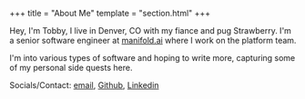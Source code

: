 +++
title = "About Me"
template = "section.html"
+++

Hey, I'm Tobby, I live in Denver, CO with my fiance and pug Strawberry. I'm a senior software engineer at [manifold.ai](https://www.manifold.ai/) where I work on the platform team.

I'm into various types of software and hoping to write more, capturing some of my personal side quests here.

Socials/Contact: [email](tobbylie@gmail.com), [Github](https://github.com/tobby-lie), [Linkedin](https://www.linkedin.com/in/tobby-lie-07b125192/)
